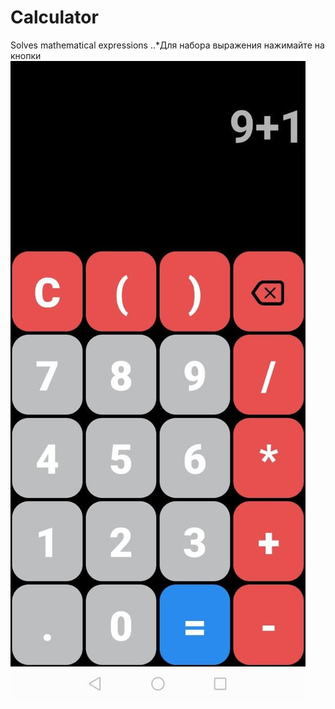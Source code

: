 # Calculator
Solves mathematical expressions
..*Для набора выражения нажимайте на кнопки ![Image alt](https://github.com/FedosOnGIT/Calculator/blob/master/app/src/main/res/drawable/portrait.jpg)
